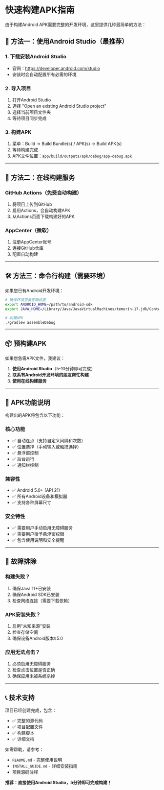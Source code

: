 # 快速构建APK指南

由于构建Android APK需要完整的开发环境，这里提供几种最简单的方法：

## 🚀 方法一：使用Android Studio（最推荐）

### 1. 下载安装Android Studio
- 官网：https://developer.android.com/studio
- 安装时会自动配置所有必需的环境

### 2. 导入项目
1. 打开Android Studio
2. 选择 "Open an existing Android Studio project" 
3. 选择当前项目文件夹
4. 等待项目同步完成

### 3. 构建APK
1. 菜单：Build → Build Bundle(s) / APK(s) → Build APK(s)
2. 等待构建完成
3. APK文件位置：`app/build/outputs/apk/debug/app-debug.apk`

---

## 📱 方法二：在线构建服务

### GitHub Actions（免费自动构建）
1. 将项目上传到GitHub
2. 启用Actions，会自动构建APK
3. 从Actions页面下载构建好的APK

### AppCenter（微软）
1. 注册AppCenter账号
2. 连接GitHub仓库
3. 配置自动构建

---

## 🛠 方法三：命令行构建（需要环境）

如果您已有Android开发环境：

```bash
# 确保环境变量正确设置
export ANDROID_HOME=/path/to/android-sdk
export JAVA_HOME=/Library/Java/JavaVirtualMachines/temurin-17.jdk/Contents/Home

# 构建APK
./gradlew assembleDebug
```

---

## 📦 预构建APK

如果您急需APK文件，我建议：

1. **使用Android Studio**（5-10分钟即可完成）
2. **联系有Android开发环境的朋友帮忙构建**
3. **使用在线构建服务**

---

## 🎯 APK功能说明

构建出的APK将包含以下功能：

### 核心功能
- ✅ 自动连点（支持自定义间隔和次数）
- ✅ 位置选择（手动输入或触摸选择）
- ✅ 悬浮窗控制
- ✅ 后台运行
- ✅ 通知栏控制

### 兼容性
- ✅ Android 5.0+ (API 21)
- ✅ 所有Android设备和模拟器
- ✅ 支持各种屏幕尺寸

### 安全特性
- ✅ 需要用户手动启用无障碍服务
- ✅ 需要用户授予悬浮窗权限
- ✅ 包含使用说明和安全提醒

---

## 🔧 故障排除

### 构建失败？
1. 确保Java 11+已安装
2. 确保Android SDK已安装
3. 检查网络连接（需要下载依赖）

### APK安装失败？
1. 启用"未知来源"安装
2. 检查存储空间
3. 确保设备Android版本≥5.0

### 应用无法点击？
1. 必须启用无障碍服务
2. 检查点击位置是否正确
3. 确保应用未被系统杀掉

---

## 📞 技术支持

项目已经创建完成，包含：
- ✅ 完整的源代码
- ✅ 项目配置文件
- ✅ 构建脚本
- ✅ 详细文档

如需帮助，请参考：
- `README.md` - 完整使用说明
- `INSTALL_GUIDE.md` - 详细安装指南
- 项目源码注释

**推荐：直接使用Android Studio，5分钟即可完成构建！**
